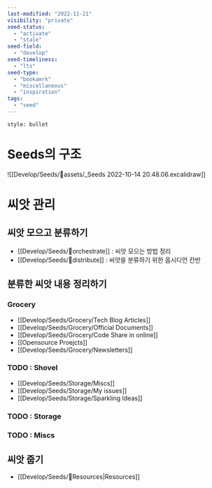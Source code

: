 ```yaml
---
last-modified: "2022-11-21"
visibility: "private"
seed-status:
  - "activate"
  - "stale"
seed-field:
  - "develop"
seed-timeliness:
  - "lts"
seed-type:
  - "bookamrk"
  - "miscellaneous"
  - "inspiration"
tags:
  - "seed"
---
```

```toc
style: bullet
```
# Seeds의 구조
![[Develop/Seeds/🎉assets/_Seeds 2022-10-14 20.48.06.excalidraw]]

# 씨앗 관리
## 씨앗 모으고 분류하기
- [[Develop/Seeds/🎻orchestrate]] : 씨앗 모으는 방법 정리
- [[Develop/Seeds/🌱distribute]] : 씨앗을 분류하기 위한 옵시디언 칸반

## 분류한 씨앗 내용 정리하기
### Grocery
- [[Develop/Seeds/Grocery/Tech Blog Articles]]
- [[Develop/Seeds/Grocery/Official Documents]]
- [[Develop/Seeds/Grocery/Code Share in online]]
- [[Opensource Proejcts]]
- [[Develop/Seeds/Grocery/Newsletters]]

### TODO : Shovel
-  [[Develop/Seeds/Storage/Miscs]]
-  [[Develop/Seeds/Storage/My issues]]
-  [[Develop/Seeds/Storage/Sparkling Ideas]]

### TODO : Storage
### TODO : Miscs

## 씨앗 줍기
- [[Develop/Seeds/🚚Resources|Resources]]
